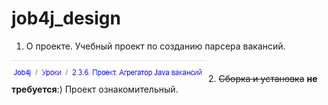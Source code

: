 # job4j_design
1. О проекте. Учебный проект по созданию парсера вакансий.
 
![Image 1](/images/image1.png)
2. ~~Сборка и установка~~ **не требуется**:) Проект ознакомительный.